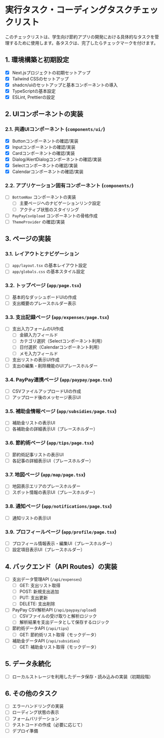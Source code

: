 # 実行タスク・コーディングタスクチェックリスト

このチェックリストは、学生向け節約アプリの開発における具体的なタスクを管理するために使用します。各タスクは、完了したらチェックマークを付けます。

## 1. 環境構築と初期設定

-   [x] Next.jsプロジェクトの初期セットアップ
-   [x] Tailwind CSSのセットアップ
-   [x] shadcn/uiのセットアップと基本コンポーネントの導入
-   [x] TypeScriptの基本設定
-   [x] ESLint, Prettierの設定

## 2. UIコンポーネントの実装

### 2.1. 共通UIコンポーネント (`components/ui/`)

-   [x] Buttonコンポーネントの確認/実装
-   [x] Inputコンポーネントの確認/実装
-   [x] Cardコンポーネントの確認/実装
-   [x] Dialog/AlertDialogコンポーネントの確認/実装
-   [x] Selectコンポーネントの確認/実装
-   [x] Calendarコンポーネントの確認/実装

### 2.2. アプリケーション固有コンポーネント (`components/`)

-   [ ] `BottomNav` コンポーネントの実装
    -   [ ] 主要ページへのナビゲーションリンク設定
    -   [ ] アクティブ状態のスタイリング
-   [ ] `PayPayCsvUpload` コンポーネントの骨格作成
-   [ ] `ThemeProvider` の確認/実装

## 3. ページの実装

### 3.1. レイアウトとナビゲーション

-   [ ] `app/layout.tsx` の基本レイアウト設定
-   [ ] `app/globals.css` の基本スタイル設定

### 3.2. トップページ (`app/page.tsx`)

-   [ ] 基本的なダッシュボードUIの作成
-   [ ] 支出概要のプレースホルダー表示

### 3.3. 支出記録ページ (`app/expenses/page.tsx`)

-   [ ] 支出入力フォームのUI作成
    -   [ ] 金額入力フィールド
    -   [ ] カテゴリ選択（Selectコンポーネント利用）
    -   [ ] 日付選択（Calendarコンポーネント利用）
    -   [ ] メモ入力フィールド
-   [ ] 支出リストの表示UI作成
-   [ ] 支出の編集・削除機能のUIプレースホルダー

### 3.4. PayPay連携ページ (`app/paypay/page.tsx`)

-   [ ] CSVファイルアップロードUIの作成
-   [ ] アップロード後のメッセージ表示UI

### 3.5. 補助金情報ページ (`app/subsidies/page.tsx`)

-   [ ] 補助金リストの表示UI
-   [ ] 各補助金の詳細表示UI（プレースホルダー）

### 3.6. 節約術ページ (`app/tips/page.tsx`)

-   [ ] 節約術記事リストの表示UI
-   [ ] 各記事の詳細表示UI（プレースホルダー）

### 3.7. 地図ページ (`app/map/page.tsx`)

-   [ ] 地図表示エリアのプレースホルダー
-   [ ] スポット情報の表示UI（プレースホルダー）

### 3.8. 通知ページ (`app/notifications/page.tsx`)

-   [ ] 通知リストの表示UI

### 3.9. プロフィールページ (`app/profile/page.tsx`)

-   [ ] プロフィール情報表示・編集UI（プレースホルダー）
-   [ ] 設定項目表示UI（プレースホルダー）

## 4. バックエンド（API Routes）の実装

-   [ ] 支出データ管理API (`/api/expenses`)
    -   [ ] GET: 支出リスト取得
    -   [ ] POST: 新規支出追加
    -   [ ] PUT: 支出更新
    -   [ ] DELETE: 支出削除
-   [ ] PayPay CSV解析API (`/api/paypay/upload`)
    -   [ ] CSVファイルの受け取りと解析ロジック
    -   [ ] 解析結果を支出データとして保存するロジック
-   [ ] 節約術データAPI (`/api/tips`)
    -   [ ] GET: 節約術リスト取得（モックデータ）
-   [ ] 補助金データAPI (`/api/subsidies`)
    -   [ ] GET: 補助金リスト取得（モックデータ）

## 5. データ永続化

-   [ ] ローカルストレージを利用したデータ保存・読み込みの実装（初期段階）

## 6. その他のタスク

-   [ ] エラーハンドリングの実装
-   [ ] ローディング状態の表示
-   [ ] フォームバリデーション
-   [ ] テストコードの作成（必要に応じて）
-   [ ] デプロイ準備
